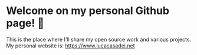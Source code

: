 # Welcome on my personal Github page! 👋
This is the place where I'll share my open source work and various projects.\
My personal website is: https://www.lucacasadei.net
